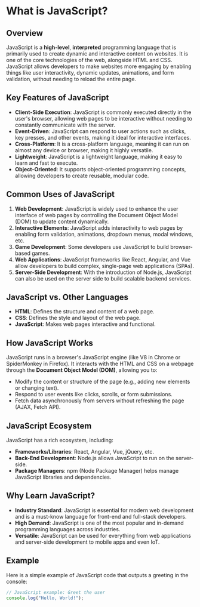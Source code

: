 # What is JavaScript?

## Overview
JavaScript is a **high-level**, **interpreted** programming language that is primarily used to create dynamic and interactive content on websites. It is one of the core technologies of the web, alongside HTML and CSS. JavaScript allows developers to make websites more engaging by enabling things like user interactivity, dynamic updates, animations, and form validation, without needing to reload the entire page.

## Key Features of JavaScript
- **Client-Side Execution**: JavaScript is commonly executed directly in the user's browser, allowing web pages to be interactive without needing to constantly communicate with the server.
- **Event-Driven**: JavaScript can respond to user actions such as clicks, key presses, and other events, making it ideal for interactive interfaces.
- **Cross-Platform**: It is a cross-platform language, meaning it can run on almost any device or browser, making it highly versatile.
- **Lightweight**: JavaScript is a lightweight language, making it easy to learn and fast to execute.
- **Object-Oriented**: It supports object-oriented programming concepts, allowing developers to create reusable, modular code.

## Common Uses of JavaScript
1. **Web Development**: JavaScript is widely used to enhance the user interface of web pages by controlling the Document Object Model (DOM) to update content dynamically.
2. **Interactive Elements**: JavaScript adds interactivity to web pages by enabling form validation, animations, dropdown menus, modal windows, etc.
3. **Game Development**: Some developers use JavaScript to build browser-based games.
4. **Web Applications**: JavaScript frameworks like React, Angular, and Vue allow developers to build complex, single-page web applications (SPAs).
5. **Server-Side Development**: With the introduction of Node.js, JavaScript can also be used on the server side to build scalable backend services.

## JavaScript vs. Other Languages
- **HTML**: Defines the structure and content of a web page.
- **CSS**: Defines the style and layout of the web page.
- **JavaScript**: Makes web pages interactive and functional.

## How JavaScript Works
JavaScript runs in a browser's JavaScript engine (like V8 in Chrome or SpiderMonkey in Firefox). It interacts with the HTML and CSS on a webpage through the **Document Object Model (DOM)**, allowing you to:
- Modify the content or structure of the page (e.g., adding new elements or changing text).
- Respond to user events like clicks, scrolls, or form submissions.
- Fetch data asynchronously from servers without refreshing the page (AJAX, Fetch API).

## JavaScript Ecosystem
JavaScript has a rich ecosystem, including:
- **Frameworks/Libraries**: React, Angular, Vue, jQuery, etc.
- **Back-End Development**: Node.js allows JavaScript to run on the server-side.
- **Package Managers**: npm (Node Package Manager) helps manage JavaScript libraries and dependencies.

## Why Learn JavaScript?
- **Industry Standard**: JavaScript is essential for modern web development and is a must-know language for front-end and full-stack developers.
- **High Demand**: JavaScript is one of the most popular and in-demand programming languages across industries.
- **Versatile**: JavaScript can be used for everything from web applications and server-side development to mobile apps and even IoT.

## Example
Here is a simple example of JavaScript code that outputs a greeting in the console:

```javascript
// JavaScript example: Greet the user
console.log("Hello, World!");

